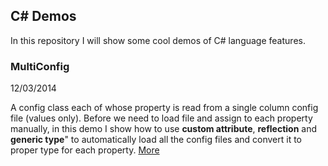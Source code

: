 ## C# Demos
In this repository I will show some cool demos of C# language features.

### MultiConfig
12/03/2014

A config class each of whose property is read from a single column config file (values only). Before we need to load file and assign to each property manually, in this demo I show how to use **custom attribute**, **reflection** and **generic type**" to automatically load all the config files and convert it to proper type for each property. [More](MultiConfig/)